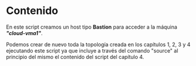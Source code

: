 # Contenido
En este script creamos un host tipo **Bastion** para acceder a la máquina ***"cloud-vma1"***.

Podemos crear de nuevo toda la topología creada en los capítulos 1, 2, 3 y 4 ejecutando este script ya que incluye a través del comando "source" al principio del mismo el contenido del script del capítulo 4.